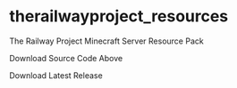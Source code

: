 # therailwayproject_resources
The Railway Project Minecraft Server Resource Pack

Download Source Code Above

Download Latest Release
